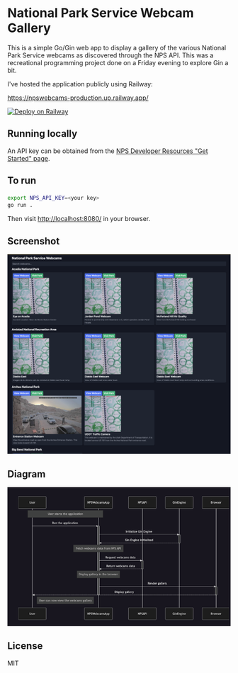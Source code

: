 # National Park Service Webcam Gallery

This is a simple Go/Gin web app to display a gallery of the various National
Park Service webcams as discovered through the NPS API. This was a recreational
programming project done on a Friday evening to explore Gin a bit.

I've hosted the application publicly using Railway:

<https://npswebcams-production.up.railway.app/>

[![Deploy on Railway](https://img.shields.io/badge/Deploy%20on-Railway-%230A0A0A.svg)](https://railway.app/)

## Running locally

An API key can be obtained from the [NPS Developer Resources "Get Started"
page](https://www.nps.gov/subjects/developer/get-started.htm).

## To run

```bash
export NPS_API_KEY=<your key>
go run .
```

Then visit <http://localhost:8080/> in your browser.

## Screenshot

![Screenshot of web gallery](readme_assets/preview.png)

## Diagram

![Sequence diagram](readme_assets/mermaid_diagram.png)

## License

MIT
